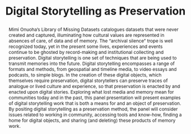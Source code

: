 ---
abstract: Mimi Onuoha’s Library of Missing Datasets catalogues datasets that were
  never created and captured, illuminating how cultural values are represented in
  absences of care, of data and of memory. The “archival silence” trope is well recognized
  today, yet in the present some lives, experiences and events continue to be ghosted
  by record-making and institutional collecting and preservation. Digital storytelling
  is one set of techniques that are being used to transmit memories into the future.
  Digital storytelling encompasses a range of formats and methods, from geospatial
  and timeline media, to video essays and podcasts, to simple blogs. In the creation
  of these digital objects, which themselves require preservation, digital storytellers
  can preserve traces of analogue or lived culture and experience, so that preservation
  is enacted by and enacted upon digital stories. Exploring what lost media and memory
  mean for communities today and in the past, this panel presentation will present
  examples of digital storytelling work that is both a means for and an object of
  preservation. By positing digital storytelling as a preservation method, the panel
  will consider issues related to working in community, accessing tools and know-how,
  finding a home for digital objects, and sharing (and deleting) these products of
  memory work.
creators:
- Lowry, James
date: null
document_url: https://az659834.vo.msecnd.net/eventsairwesteuprod/production-inconference-public/3634d99e60aa48e3bebab72630fd8a86
grand_parent: iPRES
institutions:
- Queens College, City University Of New York
keywords:
- digital preservation
- scientific data
landing_page_url: null
language: eng
layout: publication
license: CC-BY 4.0 International
notes_url: null
parent: iPRES 2022
presentation_url: null
publication_type: unknown
size: null
source_name: iPRES
title: Digital Storytelling as Preservation
year: 2022
---